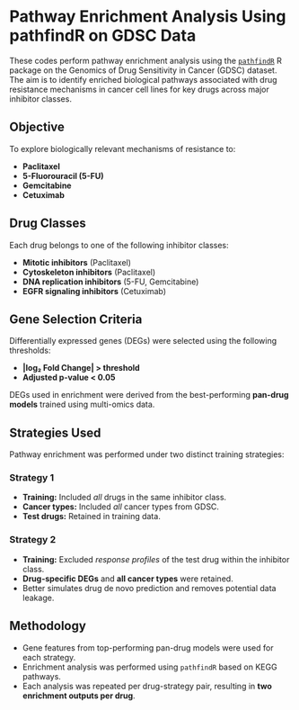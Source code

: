 # Pathway Enrichment Analysis Using pathfindR on GDSC Data

These codes perform pathway enrichment analysis using the [`pathfindR`](https://cran.r-project.org/web/packages/pathfindR/index.html) R package on the Genomics of Drug Sensitivity in Cancer (GDSC) dataset. The aim is to identify enriched biological pathways associated with drug resistance mechanisms in cancer cell lines for key drugs across major inhibitor classes.

## Objective

To explore biologically relevant mechanisms of resistance to:
- **Paclitaxel**
- **5-Fluorouracil (5-FU)**
- **Gemcitabine**
- **Cetuximab**

## Drug Classes

Each drug belongs to one of the following inhibitor classes:
- **Mitotic inhibitors** (Paclitaxel)
- **Cytoskeleton inhibitors** (Paclitaxel)
- **DNA replication inhibitors** (5-FU, Gemcitabine)
- **EGFR signaling inhibitors** (Cetuximab)

## Gene Selection Criteria

Differentially expressed genes (DEGs) were selected using the following thresholds:
- **|log₂ Fold Change| > threshold**
- **Adjusted p-value < 0.05**

DEGs used in enrichment were derived from the best-performing **pan-drug models** trained using multi-omics data.

## Strategies Used

Pathway enrichment was performed under two distinct training strategies:

### Strategy 1
- **Training:** Included *all* drugs in the same inhibitor class.
- **Cancer types:** Included *all* cancer types from GDSC.
- **Test drugs:** Retained in training data.

### Strategy 2
- **Training:** Excluded *response profiles* of the test drug within the inhibitor class.
- **Drug-specific DEGs** and **all cancer types** were retained.
- Better simulates drug de novo prediction and removes potential data leakage.

## Methodology

- Gene features from top-performing pan-drug models were used for each strategy.
- Enrichment analysis was performed using `pathfindR` based on KEGG pathways.
- Each analysis was repeated per drug-strategy pair, resulting in **two enrichment outputs per drug**.

